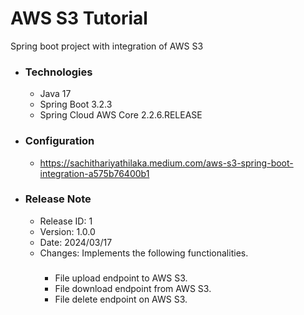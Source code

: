 # AWS S3 Tutorial
Spring boot project with integration of AWS S3

* ### Technologies
  * Java 17
  * Spring Boot 3.2.3
  * Spring Cloud AWS Core 2.2.6.RELEASE
  
* ### Configuration
  * https://sachithariyathilaka.medium.com/aws-s3-spring-boot-integration-a575b76400b1
  
* ### Release Note

  * Release ID: 1
  * Version: 1.0.0
  * Date: 2024/03/17
  * Changes: Implements the following functionalities.
    #####
    * File upload endpoint to AWS S3.
    * File download endpoint from AWS S3.
    * File delete endpoint on AWS S3.
